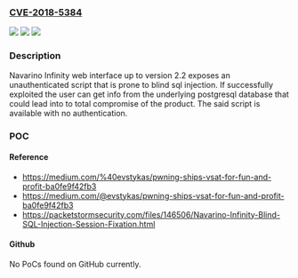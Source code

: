 ### [CVE-2018-5384](https://cve.mitre.org/cgi-bin/cvename.cgi?name=CVE-2018-5384)
![](https://img.shields.io/static/v1?label=Product&message=Infinity&color=blue)
![](https://img.shields.io/static/v1?label=Version&message=2.2%20&color=brightgreen)
![](https://img.shields.io/static/v1?label=Vulnerability&message=CWE-89&color=brightgreen)

### Description

Navarino Infinity web interface up to version 2.2 exposes an unauthenticated script that is prone to blind sql injection. If successfully exploited the user can get info from the underlying postgresql database that could lead into to total compromise of the product. The said script is available with no authentication.

### POC

#### Reference
- https://medium.com/%40evstykas/pwning-ships-vsat-for-fun-and-profit-ba0fe9f42fb3
- https://medium.com/@evstykas/pwning-ships-vsat-for-fun-and-profit-ba0fe9f42fb3
- https://packetstormsecurity.com/files/146506/Navarino-Infinity-Blind-SQL-Injection-Session-Fixation.html

#### Github
No PoCs found on GitHub currently.

